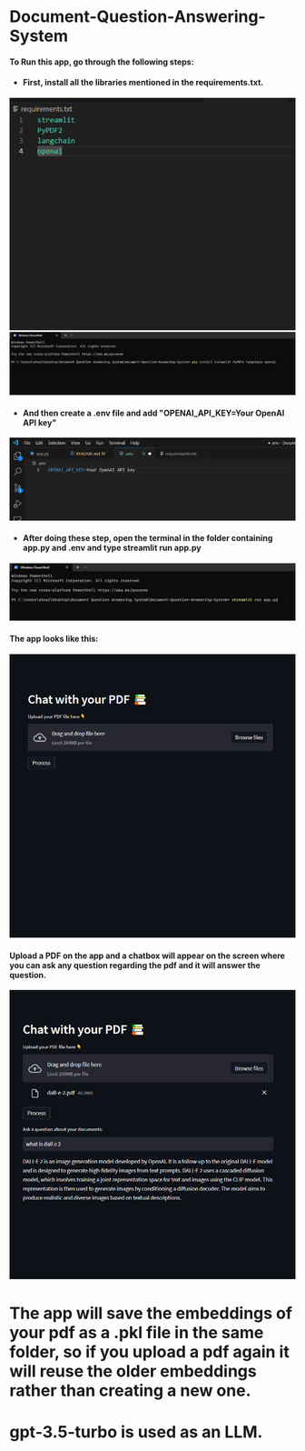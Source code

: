 # Document-Question-Answering-System
#### To Run this app, go through the following steps:

- #### First, install all the libraries mentioned in the requirements.txt.

![Alt text](<Screenshot (172).png>) ![Alt text](<Screenshot (173).png>)


- #### And then create a .env file and add "OPENAI_API_KEY=Your OpenAI API key"
![Alt text](<Screenshot (174).png>)


- #### After doing these step, open the terminal in the folder containing app.py and .env and type streamlit run app.py
![Alt text](<Screenshot (175).png>)






#### The app looks like this:
![Alt text](<Screenshot (176).png>)

#### Upload a PDF on the app and a chatbox will appear on the screen where you can ask any question regarding the pdf and it will answer the question.
![Alt text](<Screenshot (179).png>)

# The app will save the embeddings of your pdf as a .pkl file in the same folder, so if you upload a pdf again it will reuse the older embeddings rather than creating a new one.
# gpt-3.5-turbo is used as an LLM.